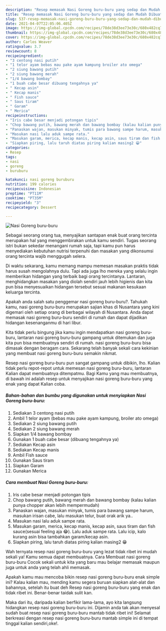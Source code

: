 ```yaml
---
description: "Resep memasak Nasi Goreng buru-buru yang sedap dan Mudah Dibuat"
title: "Resep memasak Nasi Goreng buru-buru yang sedap dan Mudah Dibuat"
slug: 537-resep-memasak-nasi-goreng-buru-buru-yang-sedap-dan-mudah-dibuat
date: 2021-04-07T22:05:06.405Z
image: https://img-global.cpcdn.com/recipes/78de38d3ee73e30c/680x482cq70/nasi-goreng-buru-buru-foto-resep-utama.jpg
thumbnail: https://img-global.cpcdn.com/recipes/78de38d3ee73e30c/680x482cq70/nasi-goreng-buru-buru-foto-resep-utama.jpg
cover: https://img-global.cpcdn.com/recipes/78de38d3ee73e30c/680x482cq70/nasi-goreng-buru-buru-foto-resep-utama.jpg
author: Carlos Weaver
ratingvalue: 3.7
reviewcount: 8
recipeingredient:
- "3 centong nasi putih"
- "1 telor ayam bebas mau pake ayam kampung broiler ato omega"
- "2 siung bawang putih"
- "2 siung bawang merah"
- "1/4 bawang bombay"
- "1 buah cabe besar dibuang tengahnya ya"
- " Kecap asin"
- " Kecap manis"
- " Fish sauce"
- " Saus tiram"
- " Garam"
- " Merica"
recipeinstructions:
- "Iris cabe besar menjadi potongan tipis"
- "Chop bawang putih, bawang merah dan bawang bombay (kalau kalian punya chopper akan lebih mempermudah)"
- "Panaskan wajan, masukan minyak, tumis para bawang sampe harum, masukan irisan cabe, lalu masukan telur, buat orak arik ya.."
- "Masukan nasi lalu aduk sampe rata."
- "Masukan garam, merica, kecap manis, kecap asin, saus tiram dan fish sauce(sesuai feeling aja 😂). Lalu aduk sampe rata. Lalu icip, kalo kurang asin bisa tambahkan garam/kecap asin."
- "Siapkan piring, lalu taruh diatas piring kalian masing2 😁"
categories:
- Resep
tags:
- nasi
- goreng
- buruburu

katakunci: nasi goreng buruburu 
nutrition: 199 calories
recipecuisine: Indonesian
preptime: "PT11M"
cooktime: "PT35M"
recipeyield: "3"
recipecategory: Dessert

---
```



![Nasi Goreng buru-buru](https://img-global.cpcdn.com/recipes/78de38d3ee73e30c/680x482cq70/nasi-goreng-buru-buru-foto-resep-utama.jpg)

Sebagai seorang orang tua, menyajikan santapan enak buat orang tercinta merupakan hal yang menggembirakan untuk kamu sendiri. Tugas seorang istri bukan sekedar menangani rumah saja, tapi kamu pun harus menyediakan kebutuhan nutrisi terpenuhi dan masakan yang dikonsumsi orang tercinta wajib menggugah selera.

Di waktu  sekarang, kamu memang mampu memesan masakan praktis tidak harus susah mengolahnya dulu. Tapi ada juga lho mereka yang selalu ingin memberikan hidangan yang terbaik bagi orang tercintanya. Lantaran, menghidangkan masakan yang diolah sendiri jauh lebih higienis dan kita pun bisa menyesuaikan hidangan tersebut sesuai makanan kesukaan keluarga tercinta. 



Apakah anda salah satu penggemar nasi goreng buru-buru?. Tahukah kamu, nasi goreng buru-buru merupakan sajian khas di Nusantara yang kini digemari oleh setiap orang di berbagai wilayah di Nusantara. Anda dapat memasak nasi goreng buru-buru sendiri di rumah dan dapat dijadikan hidangan kesenanganmu di hari libur.

Kita tidak perlu bingung jika kamu ingin mendapatkan nasi goreng buru-buru, lantaran nasi goreng buru-buru gampang untuk ditemukan dan juga kita pun bisa membuatnya sendiri di rumah. nasi goreng buru-buru bisa dimasak dengan beragam cara. Sekarang telah banyak sekali cara kekinian yang membuat nasi goreng buru-buru semakin nikmat.

Resep nasi goreng buru-buru pun sangat gampang untuk dibikin, lho. Kalian tidak perlu repot-repot untuk memesan nasi goreng buru-buru, lantaran Kalian dapat membuatnya ditempatmu. Bagi Kamu yang mau membuatnya, di bawah ini adalah resep untuk menyajikan nasi goreng buru-buru yang enak yang dapat Kalian coba.

<!--inarticleads1-->

##### Bahan-bahan dan bumbu yang digunakan untuk menyiapkan Nasi Goreng buru-buru:

1. Sediakan 3 centong nasi putih
1. Ambil 1 telor ayam (bebas mau pake ayam kampung, broiler ato omega)
1. Sediakan 2 siung bawang putih
1. Sediakan 2 siung bawang merah
1. Siapkan 1/4 bawang bombay
1. Gunakan 1 buah cabe besar (dibuang tengahnya ya)
1. Sediakan  Kecap asin
1. Sediakan  Kecap manis
1. Ambil  Fish sauce
1. Gunakan  Saus tiram
1. Siapkan  Garam
1. Gunakan  Merica




<!--inarticleads2-->

##### Cara membuat Nasi Goreng buru-buru:

1. Iris cabe besar menjadi potongan tipis
1. Chop bawang putih, bawang merah dan bawang bombay (kalau kalian punya chopper akan lebih mempermudah)
1. Panaskan wajan, masukan minyak, tumis para bawang sampe harum, masukan irisan cabe, lalu masukan telur, buat orak arik ya..
1. Masukan nasi lalu aduk sampe rata.
1. Masukan garam, merica, kecap manis, kecap asin, saus tiram dan fish sauce(sesuai feeling aja 😂). Lalu aduk sampe rata. Lalu icip, kalo kurang asin bisa tambahkan garam/kecap asin.
1. Siapkan piring, lalu taruh diatas piring kalian masing2 😁




Wah ternyata resep nasi goreng buru-buru yang lezat tidak ribet ini mudah sekali ya! Kamu semua dapat membuatnya. Cara Membuat nasi goreng buru-buru Cocok sekali untuk kita yang baru mau belajar memasak maupun juga untuk anda yang telah ahli memasak.

Apakah kamu mau mencoba bikin resep nasi goreng buru-buru enak simple ini? Kalau kalian mau, mending kamu segera buruan siapkan alat-alat dan bahannya, setelah itu buat deh Resep nasi goreng buru-buru yang enak dan tidak ribet ini. Benar-benar taidak sulit kan. 

Maka dari itu, daripada kalian berfikir lama-lama, ayo kita langsung hidangkan resep nasi goreng buru-buru ini. Dijamin anda tak akan menyesal sudah buat resep nasi goreng buru-buru mantab tidak ribet ini! Selamat berkreasi dengan resep nasi goreng buru-buru mantab simple ini di tempat tinggal kalian sendiri,oke!.

